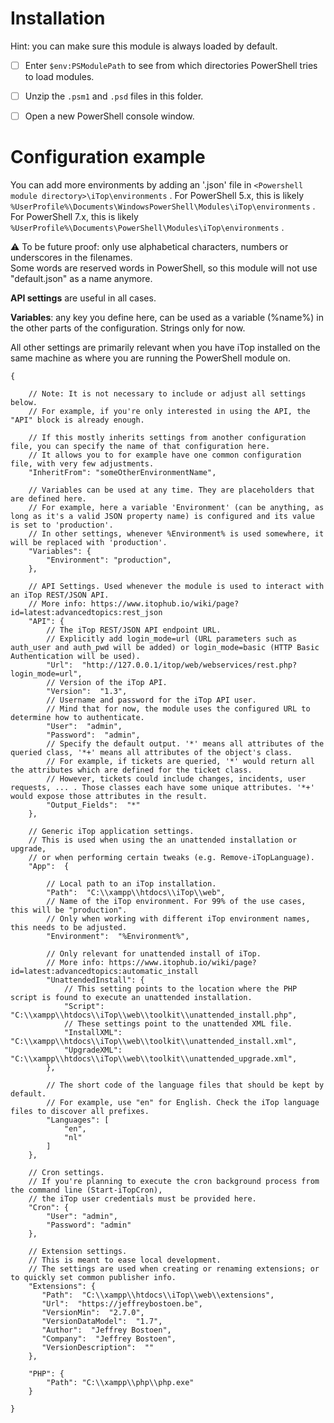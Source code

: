 
# Installation

Hint: you can make sure this module is always loaded by default.  

- [ ] Enter `$env:PSModulePath` to see from which directories PowerShell tries to load modules.
- [ ] Unzip the `.psm1` and `.psd` files in this folder. 
- [ ] Open a new PowerShell console window.


# Configuration example

You can add more environments by adding an '**<environment-name>**.json' file in `<Powershell module directory>\iTop\environments` .
For PowerShell 5.x, this is likely `%UserProfile%\Documents\WindowsPowerShell\Modules\iTop\environments` .
For PowerShell 7.x, this is likely `%UserProfile%\Documents\PowerShell\Modules\iTop\environments` .

⚠ To be future proof: only use alphabetical characters, numbers or underscores in the filenames.  
Some words are reserved words in PowerShell, so this module will not use "default.json" as a name anymore.

**API settings** are useful in all cases.

**Variables**: any key you define here, can be used as a variable (%name%) in the other parts of the configuration. Strings only for now.

All other settings are primarily relevant when you have iTop installed on the same machine as where you are running the PowerShell module on.


```
{

	// Note: It is not necessary to include or adjust all settings below.
	// For example, if you're only interested in using the API, the "API" block is already enough.

	// If this mostly inherits settings from another configuration file, you can specify the name of that configuration here.
	// It allows you to for example have one common configuration file, with very few adjustments.
	"InheritFrom": "someOtherEnvironmentName",
	
	// Variables can be used at any time. They are placeholders that are defined here.
	// For example, here a variable 'Environment' (can be anything, as long as it's a valid JSON property name) is configured and its value is set to 'production'.
	// In other settings, whenever %Environment% is used somewhere, it will be replaced with 'production'.
	"Variables": {
		"Environment": "production",
	},
	
	// API Settings. Used whenever the module is used to interact with an iTop REST/JSON API.
	// More info: https://www.itophub.io/wiki/page?id=latest:advancedtopics:rest_json
	"API": {
		// The iTop REST/JSON API endpoint URL.
		// Explicitly add login_mode=url (URL parameters such as auth_user and auth_pwd will be added) or login_mode=basic (HTTP Basic Authentication will be used).
		"Url":  "http://127.0.0.1/itop/web/webservices/rest.php?login_mode=url",
		// Version of the iTop API.
		"Version":  "1.3",
		// Username and password for the iTop API user.
		// Mind that for now, the module uses the configured URL to determine how to authenticate.
		"User":  "admin",
		"Password":  "admin",
		// Specify the default output. '*' means all attributes of the queried class, '*+' means all attributes of the object's class.
		// For example, if tickets are queried, '*' would return all the attributes which are defined for the ticket class.
		// However, tickets could include changes, incidents, user requests, ... . Those classes each have some unique attributes. '*+' would expose those attributes in the result.
		"Output_Fields":  "*"
	},
	
	// Generic iTop application settings.
	// This is used when using the an unattended installation or upgrade, 
	// or when performing certain tweaks (e.g. Remove-iTopLanguage).
	"App":  {
	
		// Local path to an iTop installation.
		"Path":  "C:\\xampp\\htdocs\\iTop\\web",
		// Name of the iTop environment. For 99% of the use cases, this will be "production".
		// Only when working with different iTop environment names, this needs to be adjusted.
		"Environment":  "%Environment%",
	
		// Only relevant for unattended install of iTop.
		// More info: https://www.itophub.io/wiki/page?id=latest:advancedtopics:automatic_install
		"UnattendedInstall": {
			// This setting points to the location where the PHP script is found to execute an unattended installation.
			"Script":  "C:\\xampp\\htdocs\\iTop\\web\\toolkit\\unattended_install.php", 
			// These settings point to the unattended XML file.
			"InstallXML":  "C:\\xampp\\htdocs\\iTop\\web\\toolkit\\unattended_install.xml",
			"UpgradeXML":  "C:\\xampp\\htdocs\\iTop\\web\\toolkit\\unattended_upgrade.xml",
		},
		
		// The short code of the language files that should be kept by default.
		// For example, use "en" for English. Check the iTop language files to discover all prefixes.
		"Languages": [
			"en",
			"nl"
		] 
	},
	
	// Cron settings.
	// If you're planning to execute the cron background process from the command line (Start-iTopCron),
	// the iTop user credentials must be provided here.
	"Cron": {
		"User": "admin",
		"Password": "admin"
	},
	
	// Extension settings.
	// This is meant to ease local development.
	// The settings are used when creating or renaming extensions; or to quickly set common publisher info.
	"Extensions": {
	   "Path":  "C:\\xampp\\htdocs\\iTop\\web\\extensions", 
	   "Url":  "https://jeffreybostoen.be",
	   "VersionMin":  "2.7.0", 
	   "VersionDataModel":  "1.7", 
	   "Author":  "Jeffrey Bostoen", 
	   "Company":  "Jeffrey Bostoen", 
	   "VersionDescription":  "" 
	},
	
	"PHP": {
		"Path": "C:\\xampp\\php\\php.exe"
	}
	
}

```


